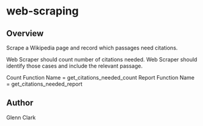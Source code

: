 # web-scraping

## Overview

Scrape a Wikipedia page and record which passages need citations.

Web Scraper should count number of citations needed.
Web Scraper should identify those cases and include the relevant passage.

Count Function Name = get_citations_needed_count
Report Function Name = get_citations_needed_report

## Author

Glenn Clark
